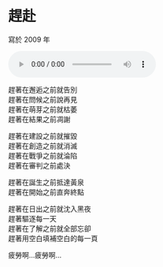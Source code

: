 # 趕赴

寫於 2009 年

<audio src="arriving.mp3" controls>
Your browser does not support the audio element.
</audio>


趕著在邂逅之前就告別<br>
趕著在問候之前說再見<br>
趕著在萌芽之前就枯萎<br>
趕著在結果之前凋謝

趕著在建設之前就摧毀<br>
趕著在創造之前就消滅<br>
趕著在戰爭之前就淪陷<br>
趕著在審判之前處決

趕著在誕生之前抵達黃泉<br>
趕著在開始之前直奔終點

趕著在日出之前就沈入黑夜<br>
趕著驅逐每一天<br>
趕著在了解之前就全部忘卻<br>
趕著用空白填補空白的每一頁

疲勞啊…疲勞啊…
